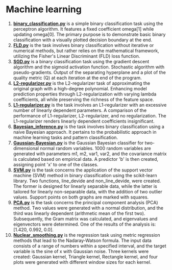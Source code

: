 # **Machine learning**
1. [**binary_classification.py**](Binary_Classification/binary_classification.py) is a simple binary classification task using the perceptron algorithm. It features a fixed coefficient omega[1] while updating omega[0]. The primary purpose is to demonstrate basic binary classification with a visually plotted decision boundary at the end.
2. [**FLD.py**](Binary_Classification/FLD.py) is the task involves binary classification without iterative or numerical methods, but rather relies on the mathematical framework, utilizing the Fisher's Linear Discriminant (FLD) loss function.
3. [**SGD.py**](Binary_Classification/SGD.py) is a binary classification task using the gradient descent algorithm and the sigmoid activation function. Stochastic algorithm with pseudo-gradients. Output of the separating hyperplane and a plot of the quality metric (Q) at each iteration at the end of the program.
4. [**L2-regularizer.py**](Overfitting/L2-regularizer.py) is the L2-regularizer task of approximating the original graph with a high-degree polynomial. Enhancing model prediction properties through L2-regularization with varying lambda coefficients, all while preserving the richness of the feature space.
5. [**L1-regularizer.py**](Overfitting/L1-regularizer.py) is the task involves an L1-regularizer with an excessive number of linearly dependent parameters. A comparison of the performance of L1-regularizer, L2-regularizer, and no regularization. The L1-regularizer renders linearly dependent coefficients insignificant.
6. [**Bayesian_inference.py**](Probabilistic/Bayesian_inference.py) is the task involves binary classification using a naive Bayesian approach. It pertains to the probabilistic approach in machine learning tasks and pattern classification.
7. [**Gaussian-Bayesian.py**](Probabilistic/Gaussian-Bayesian.py) is the Gaussian Bayesian classifier for two-dimensional normal random variables. 1000 random variables are generated with parameters m1, m2, var1, var2, and the covariance matrix is calculated based on empirical data. A predictor 'b' is then created, assigning point 'x' to one of the classes.
8. [**SVM.py**](Binary_Classification/SVM.py) is the task concerns the application of the support vector machine (SVM) method in binary classification using the scikit-learn library. Two functions, line_devide and non_line_devide, were created. The former is designed for linearly separable data, while the latter is tailored for linearly non-separable data, with the addition of two outlier values. Support points on both graphs are marked with squares.
9. [**PCA.py**](Overfitting/PCA.py) is the task concerns the principal component analysis (PCA) method. Two values were generated with a normal distribution, and the third was linearly dependent (arithmetic mean of the first two). Subsequently, the Gram matrix was calculated, and eigenvalues and eigenvectors were determined. One of the results of the analysis is: [1.420, 0.992, 0.0].
10. [**Nuclear_smoothing.py**](Metric_regression_methods/Nuclear_smoothing.py) is the regression task using metric regression methods that lead to the Nadaray-Watson formula. The input data consists of a range of numbers within a specified interval, and the target variable is the sine of x with Gaussian noise. Three kernels were created: Gaussian kernel, Triangle kernel, Rectangle kernel, and four plots were generated with different window sizes for each kernel.